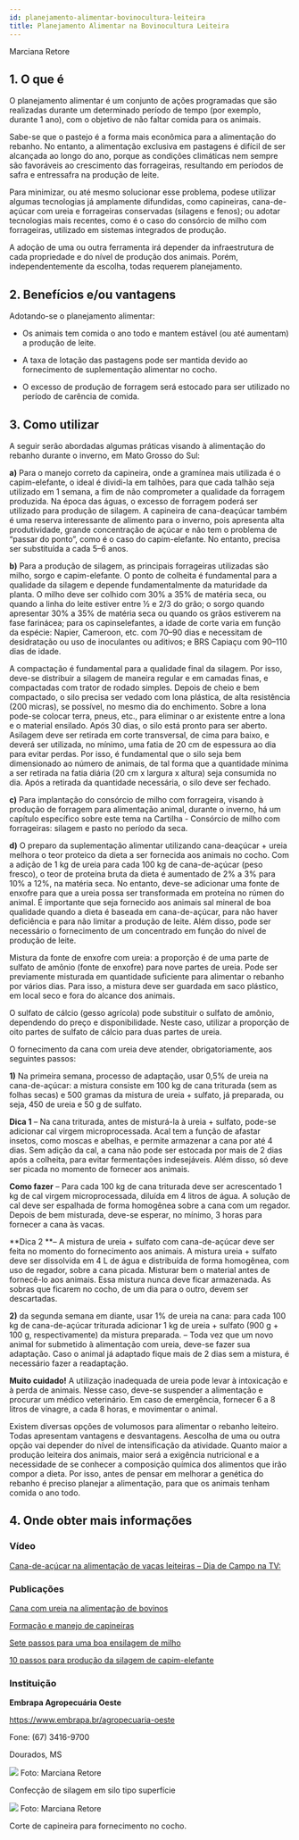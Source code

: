 ```yaml
---
id: planejamento-alimentar-bovinocultura-leiteira
title: Planejamento Alimentar na Bovinocultura Leiteira
---
```


<div class="center-textArticle">Marciana Retore</div>

## **1. O que é**

O planejamento alimentar é um conjunto de ações programadas
que são realizadas durante um determinado período de tempo
(por exemplo, durante 1 ano), com o objetivo de não faltar comida
para os animais.

Sabe-se que o pastejo é a forma mais econômica para a
alimentação do rebanho. No entanto, a alimentação exclusiva em
pastagens é difícil de ser alcançada ao longo do ano, porque as
condições climáticas nem sempre são favoráveis ao crescimento
das forrageiras, resultando em períodos de safra e entressafra na
produção de leite.

Para minimizar, ou até mesmo solucionar esse problema, podese utilizar algumas tecnologias já amplamente difundidas, como capineiras, cana-de-açúcar com ureia e forrageiras conservadas (silagens e fenos); ou adotar tecnologias mais recentes, como é o caso do consórcio de milho com forrageiras, utilizado em sistemas integrados de produção.

A adoção de uma ou outra ferramenta irá depender da
infraestrutura de cada propriedade e do nível de produção dos
animais. Porém, independentemente da escolha, todas
requerem planejamento.

## **2. Benefícios e/ou vantagens**

Adotando-se o planejamento alimentar:

- Os animais tem comida o ano todo e mantem estável (ou até
  aumentam) a produção de leite.

- A taxa de lotação das pastagens pode ser mantida devido ao
  fornecimento de suplementação alimentar no cocho.

- O excesso de produção de forragem será estocado para ser
  utilizado no período de carência de comida.

## **3. Como utilizar**

A seguir serão abordadas algumas práticas visando à
alimentação do rebanho durante o inverno, em Mato Grosso do
Sul:

**a)** Para o manejo correto da capineira, onde a gramínea mais
utilizada é o capim-elefante, o ideal é dividi-la em talhões,
para que cada talhão seja utilizado em 1 semana, a fim de
não comprometer a qualidade da forragem produzida. Na
época das águas, o excesso de forragem poderá ser
utilizado para produção de silagem. A capineira de cana-deaçúcar também é uma reserva interessante de alimento para
o inverno, pois apresenta alta produtividade, grande
concentração de açúcar e não tem o problema de “passar do
ponto”, como é o caso do capim-elefante. No entanto,
precisa ser substituída a cada 5–6 anos.

**b)** Para a produção de silagem, as principais forrageiras
utilizadas são milho, sorgo e capim-elefante. O ponto de
colheita é fundamental para a qualidade da silagem e
depende fundamentalmente da maturidade da planta. O
milho deve ser colhido com 30% a 35% de matéria seca, ou
quando a linha do leite estiver entre ½ e 2/3 do grão; o sorgo
quando apresentar 30% a 35% de matéria seca ou quando
os grãos estiverem na fase farinácea; para os capinselefantes, a idade de corte varia em função da espécie:
Napier, Cameroon, etc. com 70–90 dias e necessitam de
desidratação ou uso de inoculantes ou aditivos; e BRS
Capiaçu com 90–110 dias de idade.

A compactação é fundamental para a qualidade final da
silagem. Por isso, deve-se distribuir a silagem de maneira
regular e em camadas finas, e compactadas com trator de
rodado simples. Depois de cheio e bem compactado, o silo
precisa ser vedado com lona plástica, de alta resistência
(200 micras), se possível, no mesmo dia do enchimento.
Sobre a lona pode-se colocar terra, pneus, etc., para eliminar
o ar existente entre a lona e o material ensilado. Após 30 dias,
o silo está pronto para ser aberto. Asilagem deve ser retirada
em corte transversal, de cima para baixo, e deverá ser
utilizada, no mínimo, uma fatia de 20 cm de espessura ao dia
para evitar perdas. Por isso, é fundamental que o silo seja
bem dimensionado ao número de animais, de tal forma que a
quantidade mínima a ser retirada na fatia diária (20 cm x
largura x altura) seja consumida no dia. Após a retirada da
quantidade necessária, o silo deve ser fechado.

**c)** Para implantação do consórcio de milho com forrageira,
visando à produção de forragem para alimentação animal,
durante o inverno, há um capítulo específico sobre este tema
na Cartilha - Consórcio de milho com forrageiras: silagem e
pasto no período da seca.

**d)** O preparo da suplementação alimentar utilizando cana-deaçúcar + ureia melhora o teor proteico da dieta a ser
fornecida aos animais no cocho. Com a adição de 1 kg de
ureia para cada 100 kg de cana-de-açúcar (peso fresco), o
teor de proteína bruta da dieta é aumentado de 2% a 3% para
10% a 12%, na matéria seca. No entanto, deve-se adicionar
uma fonte de enxofre para que a ureia possa ser
transformada em proteína no rúmen do animal. É importante
que seja fornecido aos animais sal mineral de boa qualidade
quando a dieta é baseada em cana-de-açúcar, para não
haver deficiência e para não limitar a produção de leite. Além
disso, pode ser necessário o fornecimento de um
concentrado em função do nível de produção de leite.

Mistura da fonte de enxofre com ureia: a proporção é de
uma parte de sulfato de amônio (fonte de enxofre) para nove
partes de ureia. Pode ser previamente misturada em quantidade suficiente para alimentar o rebanho por vários
dias. Para isso, a mistura deve ser guardada em saco
plástico, em local seco e fora do alcance dos animais.

O sulfato de cálcio (gesso agrícola) pode substituir o sulfato
de amônio, dependendo do preço e disponibilidade. Neste
caso, utilizar a proporção de oito partes de sulfato de cálcio
para duas partes de ureia.

O fornecimento da cana com ureia deve atender, obrigatoriamente, aos seguintes passos:

**1)** Na primeira semana, processo de adaptação, usar 0,5% de
ureia na cana-de-açúcar: a mistura consiste em 100 kg de
cana triturada (sem as folhas secas) e 500 gramas da
mistura de ureia + sulfato, já preparada, ou seja, 450 de ureia
e 50 g de sulfato.

**Dica 1** – Na cana triturada, antes de misturá-la à ureia +
sulfato, pode-se adicionar cal virgem microprocessada. Acal
tem a função de afastar insetos, como moscas e abelhas, e
permite armazenar a cana por até 4 dias. Sem adição da cal,
a cana não pode ser estocada por mais de 2 dias após a
colheita, para evitar fermentações indesejáveis. Além disso,
só deve ser picada no momento de fornecer aos animais.

**Como fazer** – Para cada 100 kg de cana triturada deve ser
acrescentado 1 kg de cal virgem microprocessada, diluída
em 4 litros de água. A solução de cal deve ser espalhada de
forma homogênea sobre a cana com um regador. Depois de
bem misturada, deve-se esperar, no mínimo, 3 horas para
fornecer a cana às vacas.

**Dica 2 **– A mistura de ureia + sulfato com cana-de-açúcar
deve ser feita no momento do fornecimento aos animais. A
mistura ureia + sulfato deve ser dissolvida em 4 L de água e
distribuída de forma homogênea, com uso de regador, sobre
a cana picada. Misturar bem o material antes de fornecê-lo
aos animais. Essa mistura nunca deve ficar armazenada. As
sobras que ficarem no cocho, de um dia para o outro, devem
ser descartadas.

**2)** da segunda semana em diante, usar 1% de ureia na cana:
para cada 100 kg de cana-de-açúcar triturada adicionar 1 kg
de ureia + sulfato (900 g + 100 g, respectivamente) da
mistura preparada.
– Toda vez que um novo animal for submetido à alimentação
com ureia, deve-se fazer sua adaptação. Caso o animal já
adaptado fique mais de 2 dias sem a mistura, é necessário
fazer a readaptação.

**Muito cuidado!** A utilização inadequada de ureia pode levar à
intoxicação e à perda de animais. Nesse caso, deve-se
suspender a alimentação e procurar um médico veterinário. Em
caso de emergência, fornecer 6 a 8 litros de vinagre, a cada
8 horas, e movimentar o animal.

Existem diversas opções de volumosos para alimentar o rebanho
leiteiro. Todas apresentam vantagens e desvantagens. Aescolha
de uma ou outra opção vai depender do nível de intensificação da
atividade. Quanto maior a produção leiteira dos animais, maior
será a exigência nutricional e a necessidade de se conhecer a
composição química dos alimentos que irão compor a dieta. Por
isso, antes de pensar em melhorar a genética do rebanho é
preciso planejar a alimentação, para que os animais tenham
comida o ano todo.

## **4. Onde obter mais informações**

### Vídeo

[Cana-de-açúcar na alimentação de vacas leiteiras – Dia de Campo na TV:](https://bit.ly/35G60Ei)

### Publicações

[Cana com ureia na alimentação de bovinos](https://bit.ly/2XWE6Dj)

[Formação e manejo de capineiras](https://bit.ly/33uxlbe)

[Sete passos para uma boa ensilagem de milho](https://bit.ly/34zZ4bH)

[10 passos para produção da silagem de capim-elefante](https://bit.ly/2L7nPnT)

### Instituição

**Embrapa Agropecuária Oeste**

https://www.embrapa.br/agropecuaria-oeste

Fone: (67) 3416-9700

Dourados, MS

<div class="imgContainer">

![](/img/docs/confeccao-silagem.png)
Foto: Marciana Retore

</div>

<div class="center-textImage">
Confecção de silagem em silo tipo superfície
</div>

<div class="imgContainer">

![](/img/docs/corte-capineira.png)
Foto: Marciana Retore

</div>

<div class="center-textImage">
Corte de capineira para fornecimento no cocho.
</div>
